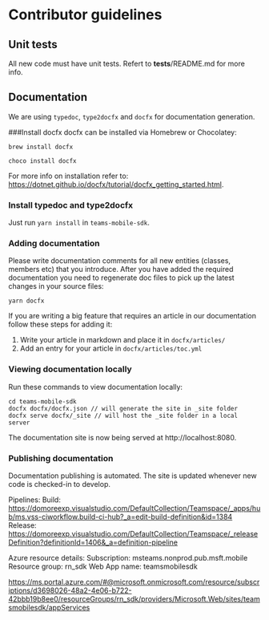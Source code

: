 # Contributor guidelines

## Unit tests
All new code must have unit tests. Refert to __tests__/README.md for more info.

## Documentation
We are using `typedoc`, `type2docfx` and `docfx` for documentation generation.

###Install docfx
docfx can be installed via Homebrew or Chocolatey:

```
brew install docfx
```

```
choco install docfx
```

For more info on installation refer to: https://dotnet.github.io/docfx/tutorial/docfx_getting_started.html.

### Install typedoc and type2docfx
Just run `yarn install` in `teams-mobile-sdk`.

### Adding documentation
Please write documentation comments for all new entities (classes, members etc) that you introduce. After you have added
the required documentation you need to regenerate doc files to pick up the latest changes in your source files:

```
yarn docfx
```

If you are writing a big feature that requires an article in our documentation follow these steps for adding it:
1. Write your article in markdown and place it in `docfx/articles/`
2. Add an entry for your article in `docfx/articles/toc.yml`

### Viewing documentation locally
Run these commands to view documentation locally:
```
cd teams-mobile-sdk
docfx docfx/docfx.json // will generate the site in _site folder
docfx serve docfx/_site // will host the _site folder in a local server
```
The documentation site is now being served at http://localhost:8080.

### Publishing documentation
Documentation publishing is automated. The site is updated whenever new code is
checked-in to develop.

Pipelines:
Build: https://domoreexp.visualstudio.com/DefaultCollection/Teamspace/_apps/hub/ms.vss-ciworkflow.build-ci-hub?_a=edit-build-definition&id=1384
Release: https://domoreexp.visualstudio.com/DefaultCollection/Teamspace/_releaseDefinition?definitionId=1406&_a=definition-pipeline

Azure resource details:
Subscription: msteams.nonprod.pub.msft.mobile
Resource group: rn_sdk
Web App name: teamsmobilesdk

https://ms.portal.azure.com/#@microsoft.onmicrosoft.com/resource/subscriptions/d3698026-48a2-4e06-b722-42bbb19b8ee0/resourceGroups/rn_sdk/providers/Microsoft.Web/sites/teamsmobilesdk/appServices